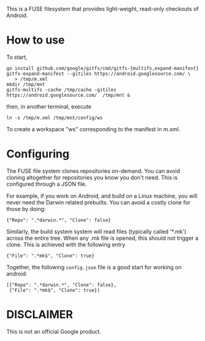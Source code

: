 
This is a FUSE filesystem that provides light-weight, read-only checkouts of
Android.


How to use
==========

To start,

    go install github.com/google/gitfs/cmd/gitfs-{multifs,expand-manifest}
    gitfs-expand-manifest --gitiles https://android.googlesource.com/ \
       > /tmp/m.xml
    mkdir /tmp/mnt
    gitfs-multifs -cache /tmp/cache -gitiles https://android.googlesource.com/  /tmp/mnt &

then, in another terminal, execute

    ln -s /tmp/m.xml /tmp/mnt/config/ws

To create a workspace "ws" corresponding to the manifest in m.xml.


Configuring
===========

The FUSE file system clones repositories on-demand. You can avoid cloning
altogether for repositories you know you don't need.  This is configured through
a JSON file.

For example, if you work on Android, and build on a Linux machine, you will
never need the Darwin related prebuilts. You can avoid a costly clone for those
by doing:

    {"Repo": ".*darwin.*", "Clone": false}

Similarly, the build system system will read files (typically called '*.mk')
across the entire tree. When any .mk file is opened, this should not trigger a
clone. This is achieved with the following entry

    {"File": ".*mk$", "Clone": true}

Together, the following `config.json` file is a good start for working on
android:

    [{"Repo": ".*darwin.*", "Clone": false},
     {"File": ".*mk$", "Clone": true}]


DISCLAIMER
==========

This is not an official Google product.
